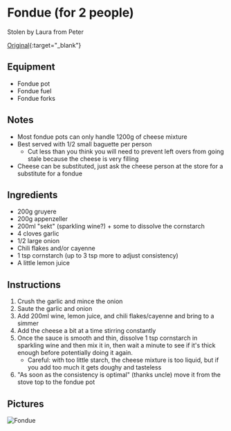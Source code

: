 # Fondue (for 2 people)

Stolen by Laura from Peter

[Original](images/fondue.jpg){:target="_blank"}

## Equipment

* Fondue pot
* Fondue fuel
* Fondue forks

## Notes

* Most fondue pots can only handle 1200g of cheese mixture
* Best served with 1/2 small baguette per person
  * Cut less than you think you will need to prevent left overs from going stale because the cheese is very filling
* Cheese can be substituted, just ask the cheese person at the store for a substitute for a fondue

## Ingredients

* 200g gruyere
* 200g appenzeller
* 200ml "sekt" (sparkling wine?) + some to dissolve the cornstarch
* 4 cloves garlic
* 1/2 large onion
* Chili flakes and/or cayenne
* 1 tsp cornstarch (up to 3 tsp more to adjust consistency)
* A little lemon juice

## Instructions

1. Crush the garlic and mince the onion
2. Saute the garlic and onion
3. Add 200ml wine, lemon juice, and chili flakes/cayenne and bring to a simmer
4. Add the cheese a bit at a time stirring constantly
5. Once the sauce is smooth and thin, dissolve 1 tsp cornstarch in sparkling wine and then mix it in, then wait a minute to see if it's thick enough before potentially doing it again.
    * Careful: with too little starch, the cheese mixture is too liquid, but   if you add too much it gets doughy and tasteless
6. "As soon as the consistency is optimal" (thanks uncle) move it from the stove top to the fondue pot

## Pictures

![Fondue](images/fondue_2.jpg)